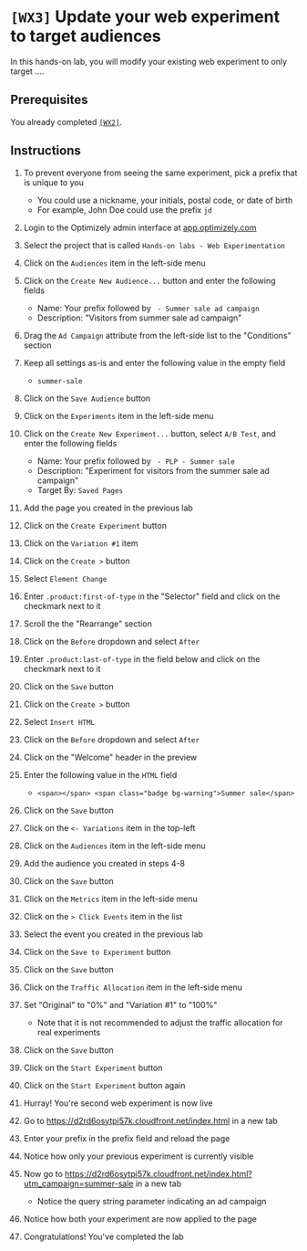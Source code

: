 # `[WX3]`  Update your web experiment to target audiences

In this hands-on lab, you will modify your existing web experiment to only target ....

## Prerequisites

You already completed [`[WX2]`](../wx2/).

## Instructions

1. To prevent everyone from seeing the same experiment, pick a prefix that is unique to you
    - You could use a nickname, your initials, postal code, or date of birth
    - For example, John Doe could use the prefix `jd`
1. Login to the Optimizely admin interface at [app.optimizely.com](https://app.optimizely.com/)
1. Select the project that is called `Hands-on labs - Web Experimentation`

1. Click on the `Audiences` item in the left-side menu
1. Click on the `Create New Audience...` button and enter the following fields
    - Name: Your prefix followed by ` - Summer sale ad campaign`
    - Description: "Visitors from summer sale ad campaign"
1. Drag the `Ad Campaign` attribute from the left-side list to the "Conditions" section
1. Keep all settings as-is and enter the following value in the empty field
    - `summer-sale`
1. Click on the `Save Audience` button

1. Click on the `Experiments` item in the left-side menu
1. Click on the `Create New Experiment...` button, select `A/B Test`, and enter the following fields
    - Name: Your prefix followed by ` - PLP - Summer sale`
    - Description: "Experiment for visitors from the summer sale ad campaign"
    - Target By: `Saved Pages`
1. Add the page you created in the previous lab
1. Click on the `Create Experiment` button

1. Click on the `Variation #1` item
1. Click on the `Create >` button
1. Select `Element Change`
1. Enter `.product:first-of-type` in the "Selector" field and click on the checkmark next to it
1. Scroll the the "Rearrange" section
1. Click on the `Before` dropdown and select `After`
1. Enter `.product:last-of-type` in the field below and click on the checkmark next to it
1. Click on the `Save` button

1. Click on the `Create >` button
1. Select `Insert HTML`
1. Click on the `Before` dropdown and select `After`
1. Click on the "Welcome" header in the preview
1. Enter the following value in the `HTML` field
    - `<span></span> <span class="badge bg-warning">Summer sale</span>`
1. Click on the `Save` button

1. Click on the `<- Variations` item in the top-left
1. Click on the `Audiences` item in the left-side menu
1. Add the audience you created in steps 4-8
1. Click on the `Save` button

1. Click on the `Metrics` item in the left-side menu
1. Click on the `> Click Events` item in the list
1. Select the event you created in the previous lab
1. Click on the `Save to Experiment` button
1. Click on the `Save` button

1. Click on the `Traffic Allocation` item in the left-side menu
1. Set "Original" to "0%" and "Variation #1" to "100%"
    - Note that it is not recommended to adjust the traffic allocation for real experiments
1. Click on the `Save` button

1. Click on the `Start Experiment` button
1. Click on the `Start Experiment` button again
1. Hurray! You're second web experiment is now live
1. Go to https://d2rd6osytpi57k.cloudfront.net/index.html in a new tab
1. Enter your prefix in the prefix field and reload the page
1. Notice how only your previous experiment is currently visible
1. Now go to https://d2rd6osytpi57k.cloudfront.net/index.html?utm_campaign=summer-sale in a new tab
    - Notice the query string parameter indicating an ad campaign
1. Notice how both your experiment are now applied to the page
1. Congratulations! You've completed the lab